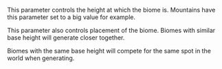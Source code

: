 This parameter controls the height at which the biome is. 
Mountains have this parameter set to a big value for example.

This parameter also controls placement of the biome.
Biomes with similar base height will generate closer together.

Biomes with the same base height will compete for the same spot in the world when generating.
